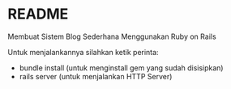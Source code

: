 # README

Membuat Sistem Blog Sederhana Menggunakan Ruby on Rails

Untuk menjalankannya silahkan ketik perinta:

* bundle install (untuk menginstall gem yang sudah disisipkan)
* rails server (untuk menjalankan HTTP Server)